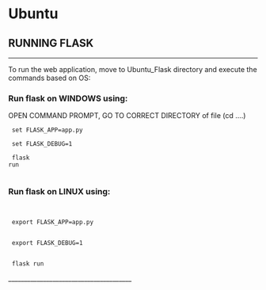 # Ubuntu
## RUNNING FLASK
________________________________________
To run the web application, move to Ubuntu_Flask directory and execute the commands based on OS:
### Run flask on WINDOWS using:
OPEN COMMAND PROMPT, GO TO CORRECT DIRECTORY of file (cd ....)
<code>
<br> set FLASK_APP=app.py <br>
<br> set FLASK_DEBUG=1 <br>
<br> flask run <br>
</code>
### Run flask on LINUX using:
<code>
<br> export FLASK_APP=app.py <br>
<br> export FLASK_DEBUG=1 <br>
<br> flask run <br> 
</code>
_______________________________________

